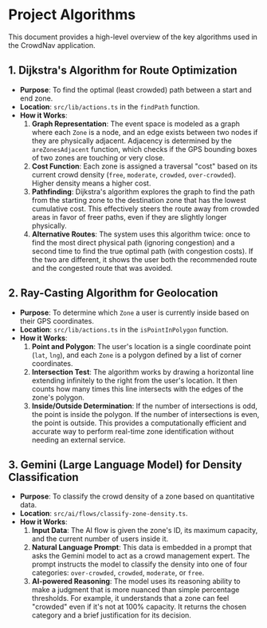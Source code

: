# Project Algorithms

This document provides a high-level overview of the key algorithms used in the CrowdNav application.

## 1. Dijkstra's Algorithm for Route Optimization

- **Purpose**: To find the optimal (least crowded) path between a start and end zone.
- **Location**: `src/lib/actions.ts` in the `findPath` function.
- **How it Works**:
    1.  **Graph Representation**: The event space is modeled as a graph where each `Zone` is a node, and an edge exists between two nodes if they are physically adjacent. Adjacency is determined by the `areZonesAdjacent` function, which checks if the GPS bounding boxes of two zones are touching or very close.
    2.  **Cost Function**: Each zone is assigned a traversal "cost" based on its current crowd density (`free`, `moderate`, `crowded`, `over-crowded`). Higher density means a higher cost.
    3.  **Pathfinding**: Dijkstra's algorithm explores the graph to find the path from the starting zone to the destination zone that has the lowest cumulative cost. This effectively steers the route away from crowded areas in favor of freer paths, even if they are slightly longer physically.
    4.  **Alternative Routes**: The system uses this algorithm twice: once to find the most direct physical path (ignoring congestion) and a second time to find the true optimal path (with congestion costs). If the two are different, it shows the user both the recommended route and the congested route that was avoided.

## 2. Ray-Casting Algorithm for Geolocation

- **Purpose**: To determine which `Zone` a user is currently inside based on their GPS coordinates.
- **Location**: `src/lib/actions.ts` in the `isPointInPolygon` function.
- **How it Works**:
    1.  **Point and Polygon**: The user's location is a single coordinate point (`lat`, `lng`), and each `Zone` is a polygon defined by a list of corner coordinates.
    2.  **Intersection Test**: The algorithm works by drawing a horizontal line extending infinitely to the right from the user's location. It then counts how many times this line intersects with the edges of the zone's polygon.
    3.  **Inside/Outside Determination**: If the number of intersections is odd, the point is inside the polygon. If the number of intersections is even, the point is outside. This provides a computationally efficient and accurate way to perform real-time zone identification without needing an external service.

## 3. Gemini (Large Language Model) for Density Classification

- **Purpose**: To classify the crowd density of a zone based on quantitative data.
- **Location**: `src/ai/flows/classify-zone-density.ts`.
- **How it Works**:
    1.  **Input Data**: The AI flow is given the zone's ID, its maximum capacity, and the current number of users inside it.
    2.  **Natural Language Prompt**: This data is embedded in a prompt that asks the Gemini model to act as a crowd management expert. The prompt instructs the model to classify the density into one of four categories: `over-crowded`, `crowded`, `moderate`, or `free`.
    3.  **AI-powered Reasoning**: The model uses its reasoning ability to make a judgment that is more nuanced than simple percentage thresholds. For example, it understands that a zone can feel "crowded" even if it's not at 100% capacity. It returns the chosen category and a brief justification for its decision.
